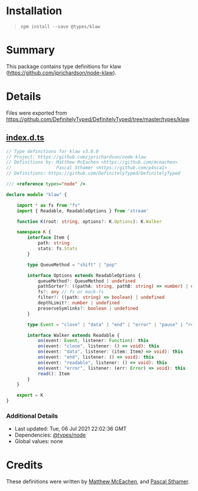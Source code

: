 # Installation
> `npm install --save @types/klaw`

# Summary
This package contains type definitions for klaw (https://github.com/jprichardson/node-klaw).

# Details
Files were exported from https://github.com/DefinitelyTyped/DefinitelyTyped/tree/master/types/klaw.
## [index.d.ts](https://github.com/DefinitelyTyped/DefinitelyTyped/tree/master/types/klaw/index.d.ts)
````ts
// Type definitions for klaw v3.0.0
// Project: https://github.com/jprichardson/node-klaw
// Definitions by: Matthew McEachen <https://github.com/mceachen>
//                 Pascal Sthamer <https://github.com/p4sca1>
// Definitions: https://github.com/DefinitelyTyped/DefinitelyTyped

/// <reference types="node" />

declare module "klaw" {

    import * as fs from "fs"
    import { Readable, ReadableOptions } from 'stream'

    function K(root: string, options?: K.Options): K.Walker

    namespace K {
        interface Item {
            path: string
            stats: fs.Stats
        }

        type QueueMethod = "shift" | "pop"

        interface Options extends ReadableOptions {
            queueMethod?: QueueMethod | undefined
            pathSorter?: ((pathA: string, pathB: string) => number) | undefined
            fs?: any // fs or mock-fs
            filter?: ((path: string) => boolean) | undefined
            depthLimit?: number | undefined
            preserveSymlinks?: boolean | undefined
        }

        type Event = "close" | "data" | "end" | "error" | "pause" | "readable" | "resume"

        interface Walker extends Readable {
            on(event: Event, listener: Function): this
            on(event: "close", listener: () => void): this
            on(event: "data", listener: (item: Item) => void): this
            on(event: "end", listener: () => void): this
            on(event: "readable", listener: () => void): this
            on(event: "error", listener: (err: Error) => void): this
            read(): Item
        }
    }

    export = K
}

````

### Additional Details
 * Last updated: Tue, 06 Jul 2021 22:02:36 GMT
 * Dependencies: [@types/node](https://npmjs.com/package/@types/node)
 * Global values: none

# Credits
These definitions were written by [Matthew McEachen](https://github.com/mceachen), and [Pascal Sthamer](https://github.com/p4sca1).
